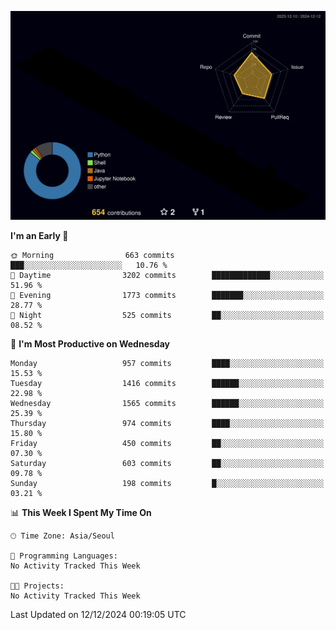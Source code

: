 <!-- ![Header](./github-header-image.png) -->

<!-- <div align="center">
  <img src="https://ziadoua.github.io/m3-Markdown-Badges/badges/FastAPI/fastapi1.svg" />&nbsp
  <img src="https://ziadoua.github.io/m3-Markdown-Badges/badges/Git/git1.svg" />&nbsp
  <img src="https://ziadoua.github.io/m3-Markdown-Badges/badges/Linux/linux2.svg" />&nbsp
  <img src="https://ziadoua.github.io/m3-Markdown-Badges/badges/PostgreSQL/postgresql3.svg" />&nbsp
  <img src="https://ziadoua.github.io/m3-Markdown-Badges/badges/Python/python3.svg" />&nbsp
</div> -->

![](./profile-3d-contrib/profile-night-rainbow.svg)

<!--START_SECTION:waka-->
**I'm an Early 🐤** 

```text
🌞 Morning                663 commits         ███░░░░░░░░░░░░░░░░░░░░░░   10.76 % 
🌆 Daytime                3202 commits        █████████████░░░░░░░░░░░░   51.96 % 
🌃 Evening                1773 commits        ███████░░░░░░░░░░░░░░░░░░   28.77 % 
🌙 Night                  525 commits         ██░░░░░░░░░░░░░░░░░░░░░░░   08.52 % 
```
📅 **I'm Most Productive on Wednesday** 

```text
Monday                   957 commits         ████░░░░░░░░░░░░░░░░░░░░░   15.53 % 
Tuesday                  1416 commits        ██████░░░░░░░░░░░░░░░░░░░   22.98 % 
Wednesday                1565 commits        ██████░░░░░░░░░░░░░░░░░░░   25.39 % 
Thursday                 974 commits         ████░░░░░░░░░░░░░░░░░░░░░   15.80 % 
Friday                   450 commits         ██░░░░░░░░░░░░░░░░░░░░░░░   07.30 % 
Saturday                 603 commits         ██░░░░░░░░░░░░░░░░░░░░░░░   09.78 % 
Sunday                   198 commits         █░░░░░░░░░░░░░░░░░░░░░░░░   03.21 % 
```


📊 **This Week I Spent My Time On** 

```text
🕑︎ Time Zone: Asia/Seoul

💬 Programming Languages: 
No Activity Tracked This Week

🐱‍💻 Projects: 
No Activity Tracked This Week
```


 Last Updated on 12/12/2024 00:19:05 UTC
<!--END_SECTION:waka-->




